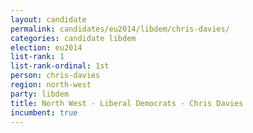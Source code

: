 ```yaml
---
layout: candidate
permalink: candidates/eu2014/libdem/chris-davies/
categories: candidate libdem
election: eu2014
list-rank: 1
list-rank-ordinal: 1st
person: chris-davies
region: north-west
party: libdem
title: North West - Liberal Democrats - Chris Davies
incumbent: true
---
```

